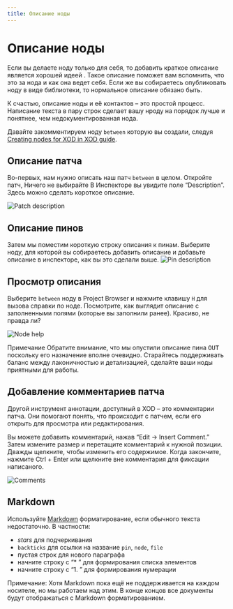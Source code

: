 ```yaml
---
title: Описание ноды
---
```


# Описание ноды

Если вы делаете ноду только для себя, то добавить краткое описание является хорошей идеей . Такое описание поможет вам вспомнить, что это за нода и как она ведет себя. Если же вы собираетесь опубликовать ноду в виде библиотеки, то нормальное описание обязано быть.

К счастью, описание ноды и её контактов – это простой процесс. Написание текста в пару строк сделает вашу нроду на порядок лучше и понятнее, чем недокументированная нода.

Давайте закомментируем ноду `between` которую вы создали, следуя [Creating nodes for XOD in XOD guide](../nodes-for-xod-in-xod/).

## Описание патча

Во-первых, нам нужно описать наш патч `between` в целом. Откройте патч, Ничего не выбирайте В Инспекторе вы увидите поле “Description”. Здесь можно сделать короткое описание.

![Patch description](./patch-description.inspector.png)

## Описание пинов

Затем мы поместим короткую строку описания к пинам. Выберите ноду, для которой вы собираетесь добавить описание и добавьте описание в инспекторе, как вы это сделали выше. ![Pin description](./pin-description.inspector.png)

## Просмотр описания

Выберите `between` ноду в Project Browser и нажмите клавишу `H` для вызова справки по ноде. Посмотрите, как выглядит описание с заполненными полями (которые вы заполнили ранее). Красиво, не правда ли?

![Node help](./help.png)

<div class="ui segment note">
<span class="ui ribbon label">Примечание</span>
Обратите внимание, что мы опустили описание пина <tt>OUT</tt> поскольку его назначение
вполне очевидно. Старайтесь поддерживать баланс между лаконичностью и детализацией,
сделайте ваши ноды приятными для работы.
</div>

## Добавление комментариев патча

Другой инструмент аннотации, доступный в XOD – это комментарии патча. Они помогают понять, что происходит с патчем, если его открыть для просмотра или редактирования.

Вы можете добавить комментарий, нажав “Edit → Insert Comment.” Затем измените размер и перетащите комментарий к нужной позиции. Дважды щелкните, чтобы изменить его содержимое. Когда закончите, нажмите Ctrl + Enter или щелкните вне комментария для фиксации написаного.

![Comments](./comments.patch.png)

## Markdown

Используйте [Markdown](https://en.wikipedia.org/wiki/Markdown) форматирование, если обычного текста недостаточно. В частности:

- _stars_ для подчеркивания
- `backticks` для ссылки на название `pin`, `node`, `file`
- пустая строк для нового параграфа
- начните строку с “\* ” для формирования списка элементов
- начните строку с “1. ” для формирования нумерации

<div class="ui segment note">
<span class="ui ribbon label">Примечание:</span>
Хотя Markdown пока ещё не поддерживается на каждом носителе, но мы работаем над этим. В конце концов все документы будут отображаться с Markdown форматированием.
</div>
